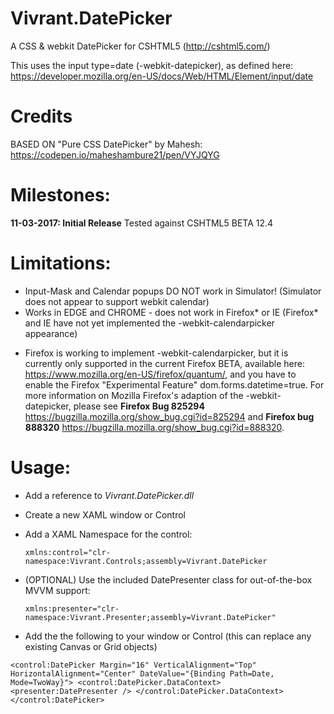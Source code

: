 # Vivrant.DatePicker
A CSS &amp; webkit DatePicker for CSHTML5 (http://cshtml5.com/)

This uses the input type=date (-webkit-datepicker), as defined here: https://developer.mozilla.org/en-US/docs/Web/HTML/Element/input/date

# Credits
BASED ON "Pure CSS DatePicker" by Mahesh: https://codepen.io/maheshambure21/pen/VYJQYG

# Milestones:
**11-03-2017: Initial Release**
Tested against CSHTML5 BETA 12.4

# Limitations:
- Input-Mask and Calendar popups DO NOT work in Simulator! (Simulator does not appear to support webkit calendar)
- Works in EDGE and CHROME - does not work in Firefox* or IE (Firefox* and IE have not yet implemented the -webkit-calendarpicker appearance)
* Firefox is working to implement -webkit-calendarpicker, but it is currently only supported in the current Firefox BETA, available here: https://www.mozilla.org/en-US/firefox/quantum/, and you have to enable the Firefox "Experimental Feature" dom.forms.datetime=true. For more information on Mozilla Firefox's adaption of the -webkit-datepicker, please see **Firefox Bug 825294** https://bugzilla.mozilla.org/show_bug.cgi?id=825294 and **Firefox bug 888320** https://bugzilla.mozilla.org/show_bug.cgi?id=888320.

# Usage:

 - Add a reference to *Vivrant.DatePicker.dll*
 
 - Create a new XAML window or Control
 
 - Add a XAML Namespace for the control: 
 
    `xmlns:control="clr-namespace:Vivrant.Controls;assembly=Vivrant.DatePicker`
    
 - (OPTIONAL) Use the included DatePresenter class for out-of-the-box MVVM support: 
 
    `xmlns:presenter="clr-namespace:Vivrant.Presenter;assembly=Vivrant.DatePicker"`
    
 - Add the the following to your window or Control (this can replace any existing Canvas or Grid objects)
 
`<control:DatePicker
    Margin="16"
    VerticalAlignment="Top"
    HorizontalAlignment="Center"
    DateValue="{Binding Path=Date, Mode=TwoWay}">
    <control:DatePicker.DataContext>
        <presenter:DatePresenter />
    </control:DatePicker.DataContext>
</control:DatePicker>`
